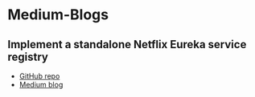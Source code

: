 # Medium-Blogs

## Implement a standalone Netflix Eureka service registry

- [GitHub repo](https://github.com/ChamaliVishmani/Medium-Blogs/tree/c86dd3c625109c447b15a833e3e6efdd41e6eb95/eureka-server)
- [Medium blog](https://medium.com/@chamali_vishmani/implement-a-standalone-netflix-eureka-service-registry-dade13c5c79c)